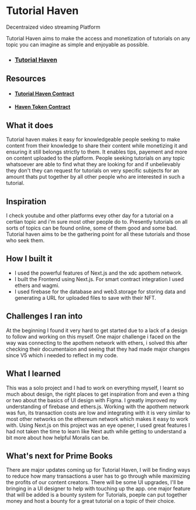 # Tutorial Haven

Decentraized video streaming Platform

Tutorial Haven aims to make the access and monetization of tutorials on any topic you can imagine
as simple and enjoyable as possible.

- ### [Tutorial Haven](https://tutorial-haven.vercel.app/)

## Resources

- #### [Tutorial Haven Contract](https://explorer.apothem.network/address/0x735772f540b6aac15FceE3D29218162c847F99fE#transactions)

- #### [Haven Token Contract](https://explorer.apothem.network/address/0xeec1C4B5c96F7F22F5E64Ab34B911A36B4FCf076#transactions)

## What it does

Tutorial haven makes it easy for knowledgeable people seeking to make content from their knowledge to share their content while monetizing it and ensuring it still belongs strictly to them. It enables tips, payement and more on content uploaded to the platform.
People seeking tutorials on any topic whatsoever are able to find what they are looking for and if unbelievably they don't they can request for tutorials on very specific subjects for an amount thats put together by all other people who are interested in such a tutorial.

## Inspiration

I check youtube and other platforms evey other day for a tutorial on a certian topic and i'm sure most other people do to. Presently tutorials on all sorts of topics can be found online, some of them good and some bad. Tutorial haven aims to be the gathering point for all these tutorials and those who seek them.

## How I built it

- I used the powerful features of Next.js and the xdc apothem network.
- I built the Frontend using Next.js. For smart contract integration I used ethers and wagmi.
- I used firebase for the database and web3.storage for storing data and generating a URL for uploaded files to save with their NFT.

## Challenges I ran into

At the beginning I found it very hard to get started due to a lack of a design to follow and working on this myself.
One major challenge i faced on the way was connecting to the apothem network with ethers, i solved this after checking their documentaion and seeing that they had made major changes since V5 which i needed to reflect in my code.

## What I learned

This was a solo project and I had to work on everything myself, I learnt so much about design, the right places to get inspiration from and even a thing or two about the basics of UI design with Figma.
I greatly improved my understanding of firebase and ethers.js.
Working with the apothem network was fun, its transaction costs are low and integrating with it is very similar to most other networks on the ethereum network which makes it easy to work with.
Using Next.js on this project was an eye opener, I used great features I had not taken the time to learn like Next auth while getting to understand a bit more about how helpful Moralis can be.

## What's next for Prime Books

There are major updates coming up for Tutorial Haven, I will be finding ways to reduce how many transactions a user has to go through while maximizing the profits of our content creators.
There will be some UI upgrades, I'll be bringing in a UI designer to help with touching up the app.
one major feature that will be added is a bounty system for Tutorials, poeple can put together money and host a bounty for a great tutorial on a topic of their choice.
